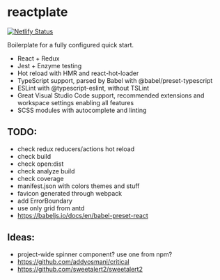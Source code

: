 # reactplate

[![Netlify Status](https://api.netlify.com/api/v1/badges/f7de86a5-c5d7-43f8-b507-4cf6656eb752/deploy-status)](https://app.netlify.com/sites/reactplate-355203/deploys)

Boilerplate for a fully configured quick start.

-   React + Redux
-   Jest + Enzyme testing
-   Hot reload with HMR and react-hot-loader
-   TypeScript support, parsed by Babel with @babel/preset-typescript
-   ESLint with @typescript-eslint, without TSLint
-   Great Visual Studio Code support, recommended extensions and workspace settings enabling all features
-   SCSS modules with autocomplete and linting

## TODO:

-   check redux reducers/actions hot reload
-   check build
-   check open:dist
-   check analyze build
-   check coverage
-   manifest.json with colors themes and stuff
-   favicon generated through webpack
-   add ErrorBoundary
-   use only grid from antd
-   https://babeljs.io/docs/en/babel-preset-react

## Ideas:

-   project-wide spinner component? use one from npm?
-   https://github.com/addyosmani/critical
-   https://github.com/sweetalert2/sweetalert2
